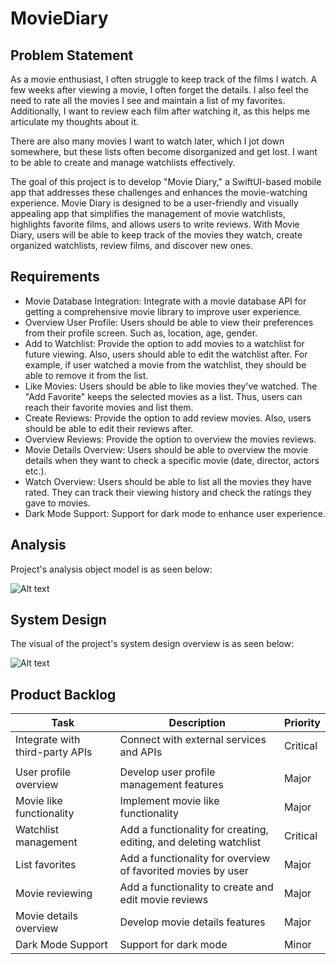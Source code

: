 # MovieDiary


## Problem Statement 

As a movie enthusiast, I often struggle to keep track of the films I watch. A few weeks after viewing a movie, I often forget the details. I also feel the need to rate all the movies I see and maintain a list of my favorites. Additionally, I want to review each film after watching it, as this helps me articulate my thoughts about it.

There are also many movies I want to watch later, which I jot down somewhere, but these lists often become disorganized and get lost. I want to be able to create and manage watchlists effectively.

The goal of this project is to develop "Movie Diary," a SwiftUI-based mobile app that addresses these challenges and enhances the movie-watching experience. Movie Diary is designed to be a user-friendly and visually appealing app that simplifies the management of movie watchlists, highlights favorite films, and allows users to write reviews. With Movie Diary, users will be able to keep track of the movies they watch, create organized watchlists, review films, and discover new ones.

## Requirements

- Movie Database Integration: Integrate with a movie database API for getting a comprehensive movie library to improve user experience.
- Overview User Profile: Users should be able to view their preferences from their profile screen. Such as, location, age, gender.
- Add to Watchlist: Provide the option to add movies to a watchlist for future viewing. Also, users should able to edit the watchlist after. For example, if user watched a movie from the watchlist, they should be able to remove it from the list.
- Like Movies: Users should be able to like movies they've watched. The "Add Favorite" keeps the selected movies as a list. Thus, users can reach their favorite movies and list them.
- Create Reviews: Provide the option to add review movies. Also, users should be able to edit their reviews after.
- Overview Reviews: Provide the option to overview the movies reviews.
- Movie Details Overview: Users should be able to overview the movie details when they want to check a specific movie (date, director, actors etc.).
- Watch Overview: Users should be able to list all the movies they have rated. They can track their viewing history and check the ratings they gave to movies.
- Dark Mode Support: Support for dark mode to enhance user experience.

## Analysis

Project's analysis object model is as seen below:

![Alt text](UMLClassDiagram.png)


## System Design


The visual of the project's system design overview is as seen below:

![Alt text](movie-system-design.png)

## Product Backlog

| Task                              | Description                                    | Priority   |
| --------------------------------- | ---------------------------------------------- | ----------  |
| Integrate with third-party APIs    | Connect with external services and APIs        | Critical  |
||
| User profile overview             | Develop user profile management features      | Major      |
| Movie like functionality        | Implement movie like functionality        | Major      |
| Watchlist management | Add a functionality for creating, editing, and deleting watchlist | Critical  |
| List favorites         | Add a functionality for overview of favorited movies by user | Major  |
| Movie reviewing              | Add a functionality to create and edit movie reviews | Major  |
| Movie details overview       | Develop movie details features  | Major     |
| Dark Mode Support    | Support for dark mode     | Minor      |

